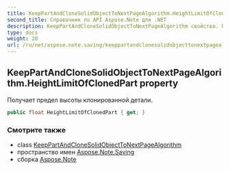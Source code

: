 ```yaml
---
title: KeepPartAndCloneSolidObjectToNextPageAlgorithm.HeightLimitOfClonedPart
second_title: Справочник по API Aspose.Note для .NET
description: KeepPartAndCloneSolidObjectToNextPageAlgorithm свойство. Получает предел высоты клонированной детали.
type: docs
weight: 20
url: /ru/net/aspose.note.saving/keeppartandclonesolidobjecttonextpagealgorithm/heightlimitofclonedpart/
---
```

## KeepPartAndCloneSolidObjectToNextPageAlgorithm.HeightLimitOfClonedPart property

Получает предел высоты клонированной детали.

```csharp
public float HeightLimitOfClonedPart { get; }
```

### Смотрите также

* class [KeepPartAndCloneSolidObjectToNextPageAlgorithm](../)
* пространство имен [Aspose.Note.Saving](../../keeppartandclonesolidobjecttonextpagealgorithm/)
* сборка [Aspose.Note](../../../)


